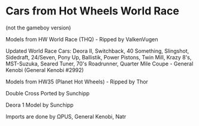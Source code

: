 # Cars from Hot Wheels World Race
(not the gameboy version)



Models from HW World Race (THQ) - Ripped by ValkenVugen

Updated World Race Cars: Deora II, Switchback, 40 Something, Slingshot, Sidedraft, 24/Seven, Pony Up, Ballistik, Power Pistons, Twin Mill, Krazy 8's, MST-Suzuka, Seared Tuner, 70's Roadrunner, Quarter Mile Coupe - General Kenobi (General Kenobi #2992)

Models from HW35 (Planet Hot Wheels) - Ripped by Thor

Double Cross Ported by Sunchipp

Deora 1 Model by Sunchipp

Imports are done by ΩPUS, General Kenobi, Natr
